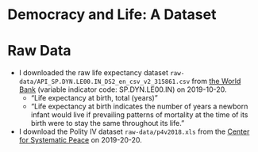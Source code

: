 Democracy and Life: A Dataset
================

# Raw Data

  - I downloaded the raw life expectancy dataset
    `raw-data/API_SP.DYN.LE00.IN_DS2_en_csv_v2_315861.csv` from [the
    World
    Bank](https://data.worldbank.org/indicator/sp.dyn.le00.in?most_recent_year_desc=false&view=map)
    (variable indicator code: SP.DYN.LE00.IN) on 2019-10-20.
      - “Life expectancy at birth, total (years)”
      - “Life expectancy at birth indicates the number of years a
        newborn infant would live if prevailing patterns of mortality at
        the time of its birth were to stay the same throughout its
        life.”
  - I download the Polity IV dataset `raw-data/p4v2018.xls` from the
    [Center for Systematic
    Peace](http://www.systemicpeace.org/inscrdata.html) on 2019-20-20.
